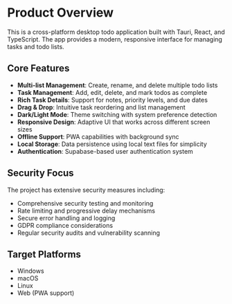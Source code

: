 # Product Overview

This is a cross-platform desktop todo application built with Tauri, React, and TypeScript. The app provides a modern, responsive interface for managing tasks and todo lists.

## Core Features

- **Multi-list Management**: Create, rename, and delete multiple todo lists
- **Task Management**: Add, edit, delete, and mark todos as complete
- **Rich Task Details**: Support for notes, priority levels, and due dates
- **Drag & Drop**: Intuitive task reordering and list management
- **Dark/Light Mode**: Theme switching with system preference detection
- **Responsive Design**: Adaptive UI that works across different screen sizes
- **Offline Support**: PWA capabilities with background sync
- **Local Storage**: Data persistence using local text files for simplicity
- **Authentication**: Supabase-based user authentication system

## Security Focus

The project has extensive security measures including:
- Comprehensive security testing and monitoring
- Rate limiting and progressive delay mechanisms
- Secure error handling and logging
- GDPR compliance considerations
- Regular security audits and vulnerability scanning

## Target Platforms

- Windows
- macOS  
- Linux
- Web (PWA support)